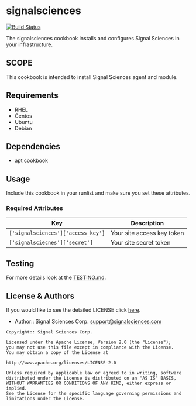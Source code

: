 # signalsciences

[![Build Status](https://travis-ci.org/signalsciences/signalsciences-cookbook.svg?branch=master)](https://travis-ci.org/signalsciences/signalsciences-cookbook)

The signalsciences cookbook installs and configures Signal Sciences in your infrastructure.

## SCOPE

This cookbook is intended to install Signal Sciences agent and module.

## Requirements

* RHEL
* Centos
* Ubuntu
* Debian

## Dependencies

* apt cookbook

## Usage

Include this cookbook in your runlist and make sure you set these attributes.

### Required Attributes
| Key | Description |
| --- | ----------- |
| `['signalsciences']['access_key']` | Your site access key token |
| `['signalsciecnes']['secret']`     | Your site secret token |

## Testing

For more details look at the [TESTING.md](./TESTING.md).

## License & Authors

If you would like to see the detailed LICENSE click [here](./LICENSE).

- Author:: Signal Sciences Corp. <support@signalsciences.com>

```text
Copyright:: Signal Sciences Corp.

Licensed under the Apache License, Version 2.0 (the "License");
you may not use this file except in compliance with the License.
You may obtain a copy of the License at

http://www.apache.org/licenses/LICENSE-2.0

Unless required by applicable law or agreed to in writing, software
distributed under the License is distributed on an "AS IS" BASIS,
WITHOUT WARRANTIES OR CONDITIONS OF ANY KIND, either express or implied.
See the License for the specific language governing permissions and
limitations under the License.
```
